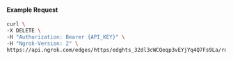 <!-- Code generated for API Clients. DO NOT EDIT. -->

#### Example Request

```bash
curl \
-X DELETE \
-H "Authorization: Bearer {API_KEY}" \
-H "Ngrok-Version: 2" \
https://api.ngrok.com/edges/https/edghts_32dl3cWCQeqp3vEYjYq4Q7Fs9La/routes/edghtsrt_32dl3Z4EoCiUImi97fJQmV9eblc/circuit_breaker
```
